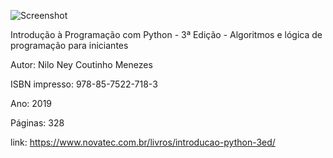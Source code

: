 ![Screenshot]([https://github.com/joao-flavio-macedo/introducao_python_livro_ex/blob/main/capa-ampliada-9788575227183.jpg])

Introdução à Programação com Python - 3ª Edição - Algoritmos e lógica de programação para iniciantes

Autor: Nilo Ney Coutinho Menezes

ISBN impresso: 978-85-7522-718-3

Ano: 2019

Páginas: 328

link: https://www.novatec.com.br/livros/introducao-python-3ed/

